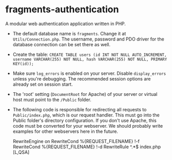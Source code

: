 # fragments-authentication
A modular web authentication application written in PHP.

- The default database name is `fragments`. Change it at `Utils/Connection.php`. The username, password and PDO driver for the database connection can be set there as well.

- Create the table: `CREATE TABLE users (id INT NOT NULL AUTO_INCREMENT, username VARCHAR(255) NOT NULL, hash VARCHAR(255) NOT NULL, PRIMARY KEY(id));`

- Make sure `log_errors` is enabled on your server. Disable `display_errors` unless you're debugging. The recommended session options are already set on session start.

- The 'root' setting (`DocumentRoot` for Apache) of your server or virtual host must point to the `/Public` folder.

- The following code is responsible for redirecting all requests to `Public/index.php`, which is our request handler. This must go into the Public folder's directory configuration. If you don't use Apache, this code must be converted for your webserver. We should probably write examples for other webservers here in the future.

    RewriteEngine on
    RewriteCond %{REQUEST_FILENAME} !-f
    RewriteCond %{REQUEST_FILENAME} !-d
    RewriteRule ^.*$ index.php [L,QSA]